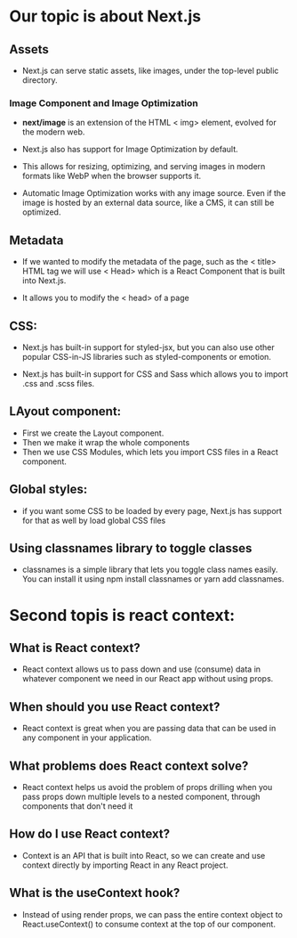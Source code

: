 # Our topic is about Next.js

## Assets

- Next.js can serve static assets, like images, under the top-level public directory. 

### Image Component and Image Optimization

 - **next/image** is an extension of the HTML < img> element, evolved for the modern web.

- Next.js also has support for Image Optimization by default. 

- This allows for resizing, optimizing, and serving images in modern formats like WebP when the browser supports it. 

- Automatic Image Optimization works with any image source. Even if the image is hosted by an external data source, like a CMS, it can still be optimized.

## Metadata

- If we wanted to modify the metadata of the page, such as the < title> HTML tag we will use < Head> which is a React Component that is built into Next.js. 

- It allows you to modify the < head> of a page

## CSS:

- Next.js has built-in support for styled-jsx, but you can also use other popular CSS-in-JS libraries such as styled-components or emotion.

- Next.js has built-in support for CSS and Sass which allows you to import .css and .scss files.

## LAyout component:

- First we create the Layout component. 
- Then we make it wrap the whole components
- Then we use CSS Modules, which lets you import CSS files in a React component.

## Global styles:

- if you want some CSS to be loaded by every page, Next.js has support for that as well by load global CSS files

## Using classnames library to toggle classes

- classnames is a simple library that lets you toggle class names easily. You can install it using npm install classnames or yarn add classnames.

# Second topis is react context:

## What is React context?

- React context allows us to pass down and use (consume) data in whatever component we need in our React app without using props.

## When should you use React context?

- React context is great when you are passing data that can be used in any component in your application.

## What problems does React context solve?

- React context helps us avoid the problem of props drilling when you pass props down multiple levels to a nested component, through components that don't need it

## How do I use React context?

- Context is an API that is built into React, so we can create and use context directly by importing React in any React project.

## What is the useContext hook?

- Instead of using render props, we can pass the entire context object to React.useContext() to consume context at the top of our component. 